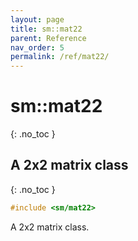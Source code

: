 ```yaml
---
layout: page
title: sm::mat22
parent: Reference
nav_order: 5
permalink: /ref/mat22/
---
```

# sm::mat22
{: .no_toc }
## A 2x2 matrix class
{: .no_toc }

```c++
#include <sm/mat22>
```

A 2x2 matrix class.
